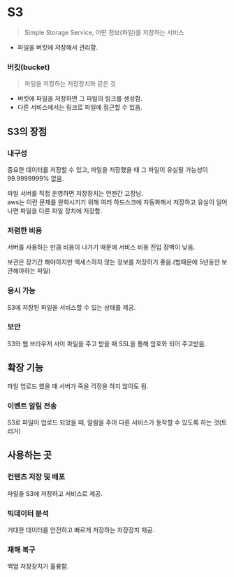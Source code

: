 # S3
> Simple Storage Service, 어떤 정보(파일)를 저장하는 서비스

- 파일을 버킷에 저장해서 관리함.

### 버킷(bucket)
> 파일을 저장하는 저장장치와 같은 것

- 버킷에 파일을 저장하면 그 파일의 링크를 생성함.
- 다른 서비스에서는 링크로 파일에 접근할 수 있음.

## S3의 장점
### 내구성
중요한 데이터를 저장할 수 있고, 파일을 저장했을 때 그 파일이 유실될 가능성이 99.9999999% 없음.

파일 서버를 직접 운영하면 저장장치는 언젠간 고장남.  
aws는 이런 문제를 완화시키기 위해 여러 하드스크에 자동화해서 저장하고 유실이 일어나면 파일을 다른 파일 장치에 저장함.

### 저렴한 비용
서버를 사용하는 만큼 비용이 나가기 때문에 서비스 비용 진입 장벽이 낮음.

보관은 장기간 해야하지만 엑세스하지 않는 정보를 저장하기 좋음.(법때문에 5년동안 보관해야하는 파일)

### 응시 가능
S3에 저장된 파일을 서비스할 수 있는 상태를 제공.

### 보안
S3와 웹 브라우저 사이 파일을 주고 받을 때 SSL을 통해 암호화 되어 주고받음.

## 확장 기능
파일 업로드 했을 때 서버가 죽을 걱정을 하지 않아도 됨.

### 이벤트 알림 전송
S3로 파일이 업로드 되었을 때, 알람을 주어  다른 서비스가 동작할 수 있도록 하는 것(트리거)

## 사용하는 곳
### 컨텐츠 저장 및 배포
파일을 S3에 저장하고 서비스로 제공.

### 빅데이터 분석
거대한 데이터를 안전하고 빠르게 저장하는 저장장치 제공.

### 재해 복구
백업 저장장치가 훌륭함.

